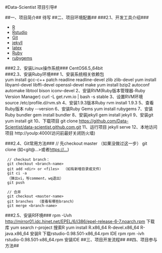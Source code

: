 #Data-Scientist 项目引导#

##一、项目简介##
     待写
##二、项目环境配置##
###2.1、开发工具介绍###
- [R](http://www.r-project.org/ "R")
- [Rstudio](https://www.rstudio.com/ "rstudio")
- [Git](http://git-scm.com/docs "Git")
- [jekyll](http://jekyllrb.com/ "jekyll")
- [latex](http://www.latex-project.org/ "latex")
- [Ruby](https://www.ruby-lang.org/zh_cn/ "Ruby")
- [rubygems](http://rubygems.org/ "rubygems")  

###2.2、安装Linux操作系统###
     CentOS6.5_64bit  
###2.3、安装Ruby环境###
     1、安装系统相关依赖包  
     yum install gcc-c++ patch readline readline-devel zlib zlib-devel 
     yum install libyaml-devel libffi-devel openssl-devel make 
     yum install bzip2 autoconf automake libtool bison iconv-devel
     2、安装RVM(Ruby版本管理器-Ruby Version Manager)
     curl -L get.rvm.io | bash -s stable
     3、设置RVM环境
     source /etc/profile.d/rvm.sh
     4、安装1.9.3版本Ruby
     rvm install 1.9.3
     5、查看Ruby版本
     ruby --version
     6、安装Ruby Gems
     yum install rubygems
     7、安装Ruby bundler
     gem install bundler
     8、安装jekyll
     gem install jekyll
     9、安装git
     yum install git
     10、下载项目
     git clone https://github.com/Data-Scientist/data-scientist.github.com.git
     11、运行项目
     jekyll serve
     12、本地访问项目
     http://youIp:4000(访问前最好关闭防火墙)    
     
###2.4、Git常用方法###
     // 先checkout master （如果没做过这一步）
     git clone <git-repos-url> (如<git@...>或者<https://...>)

     // checkout branch：
     git checkout <branch-name>
     git add <dir> or <files>  （如有新增目录或文件）
     git ci -a
     （弹出vi，写comment，wq退出）
     git push

     // 合并 
     git checkout <master-name>
     git branches  （查看有哪些branch）
     git merge <branch-name>

###2.5、安装R环境###
     rpm -Uvh http://mirror01.idc.hinet.net/EPEL/6/i386/epel-release-6-7.noarch.rpm  下载库
     yum search r-project 搜索R
     yum install R.x86_64 R-devel.x86_64 R-java.x86_64 安装R
     下载rstudio-0.98.501-x86_64.rpm IDE rpm
     rpm -ivh rstudio-0.98.501-x86_64.rpm 安装IDE
##三、项目开发流程##
##四、项目参与方法##
